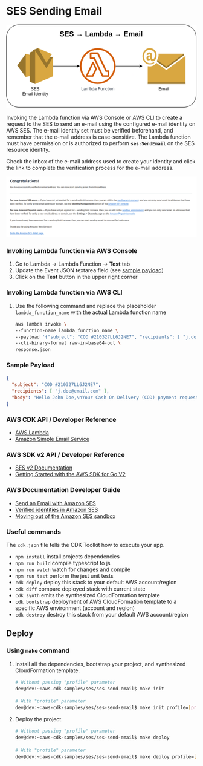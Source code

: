 # SES Sending Email

![SES Send Email](assets/img/ses-send-email.png)

Invoking the Lambda function via AWS Console or AWS CLI to create a request to the SES to send an e-mail using the configured e-mail identity on AWS SES. The e-mail identity set must be verified beforehand, and remember that the e-mail address is case-sensitive. The Lambda function must have permission or is authorized to perform **`ses:SendEmail`** on the SES resource identity.

Check the inbox of the e-mail address used to create your identity and click the link to complete the verification process for the e-mail address.

![verified-ses-email-identity](assets/img/verified-ses-email-identity.png)

### Invoking Lambda function via AWS Console
1. Go to Lambda → Lambda Function → **Test** tab
2. Update the Event JSON textarea field (see [sample payload](#sample-payload))
3. Click on the **Test** button in the upper right corner

### Invoking Lambda function via AWS CLI
1. Use the following command and replace the placeholder `lambda_function_name` with the actual Lambda function name
    ```bash
    aws lambda invoke \
    --function-name lambda_function_name \
    --payload '{"subject": "COD #210327LL6J2NE7", "recipients": [ "j.doe@email.com" ], "body": "Hello John Doe,\nYour Cash On Delivery (COD) payment request for order #210327LL6J2NE7 has been approved. We have notified the seller to start shipping your item(s).\n\n\tORDER DETAILS\n\t\tOrder ID:     #210327LL6J2NE7\n\t\tOrder Date:   03/27/21 01:16:27\n\t\tSeller:       ABC Company Inc.\n\nKindly wait for your shipment and have cash ready to pay for your products upon delivery. Once you receive and accept the product(s), kindly confirm this with us in ABC App."}' \
    --cli-binary-format raw-in-base64-out \
    response.json
    ```

### Sample Payload
```json
{
  "subject": "COD #210327LL6J2NE7",
  "recipients": [ "j.doe@email.com" ],
  "body": "Hello John Doe,\nYour Cash On Delivery (COD) payment request for order #210327LL6J2NE7 has been approved. We have notified the seller to start shipping your item(s).\n\n\tORDER DETAILS\n\t\tOrder ID:     #210327LL6J2NE7\n\t\tOrder Date:   03/27/21 01:16:27\n\t\tSeller:       ABC Company Inc.\n\nKindly wait for your shipment and have cash ready to pay for your products upon delivery. Once you receive and accept the product(s), kindly confirm this with us in ABC App."
}
```

### AWS CDK API / Developer Reference
* [AWS Lambda](https://docs.aws.amazon.com/cdk/api/v2/docs/aws-cdk-lib.aws_lambda-readme.html)
* [Amazon Simple Email Service](https://docs.aws.amazon.com/cdk/api/v2/docs/aws-cdk-lib.aws_ses-readme.html)

### AWS SDK v2 API / Developer Reference
* [SES v2 Documentation](https://pkg.go.dev/github.com/aws/aws-sdk-go-v2/service/sesv2)
* [Getting Started with the AWS SDK for Go V2](https://aws.github.io/aws-sdk-go-v2/docs/getting-started/)

### AWS Documentation Developer Guide
* [Send an Email with Amazon SES](https://aws.amazon.com/getting-started/hands-on/send-an-email/)
* [Verified identities in Amazon SES](https://docs.aws.amazon.com/ses/latest/dg/verify-addresses-and-domains.html)
* [Moving out of the Amazon SES sandbox](https://docs.aws.amazon.com/ses/latest/dg/request-production-access.html)

### Useful commands
The `cdk.json` file tells the CDK Toolkit how to execute your app.

* `npm install`     install projects dependencies
* `npm run build`   compile typescript to js
* `npm run watch`   watch for changes and compile
* `npm run test`    perform the jest unit tests
* `cdk deploy`      deploy this stack to your default AWS account/region
* `cdk diff`        compare deployed stack with current state
* `cdk synth`       emits the synthesized CloudFormation template
* `cdk bootstrap`   deployment of AWS CloudFormation template to a specific AWS environment (account and region)
* `cdk destroy`     destroy this stack from your default AWS account/region

## Deploy

### Using `make` command
1. Install all the dependencies, bootstrap your project, and synthesized CloudFormation template.
    ```bash
    # Without passing "profile" parameter
    dev@dev:~:aws-cdk-samples/ses/ses-send-email$ make init

    # With "profile" parameter
    dev@dev:~:aws-cdk-samples/ses/ses-send-email$ make init profile=[profile_name]
    ```

2. Deploy the project.
    ```bash
    # Without passing "profile" parameter
    dev@dev:~:aws-cdk-samples/ses/ses-send-email$ make deploy

    # With "profile" parameter
    dev@dev:~:aws-cdk-samples/ses/ses-send-email$ make deploy profile=[profile_name]
    ```